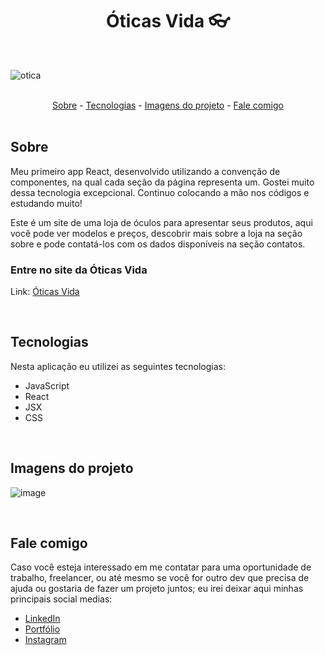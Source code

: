 <h1 align="center">Óticas Vida 👓</h1>

<br>
 
 ![otica](https://user-images.githubusercontent.com/75648386/195609410-6102d26a-091c-47a6-993b-fa9638eba9be.gif)

<br>

<div align="center">
  <a href="#sobre">Sobre</a> -
  <a href="#tecnologias">Tecnologias</a> -
  <a href="#imagens-do-projeto">Imagens do projeto</a> -
  <a href="#fale-comigo">Fale comigo</a>
</div>

<br>

## Sobre

<p>Meu primeiro app React, desenvolvido utilizando a convenção de componentes, na qual cada seção da página representa um. Gostei muito dessa tecnologia excepcional. Continuo colocando a mão nos códigos e estudando muito!</p>

<p>Este é um site de uma loja de óculos para apresentar seus produtos, aqui você pode ver modelos e preços, descobrir mais sobre a loja na seção sobre e pode contatá-los com os dados disponíveis na seção contatos.</p>

### Entre no site da Óticas Vida

Link: <a href="https://luizmeraki.github.io/Oticas-vida/" target="blank">Óticas Vida</a>

<br>

## Tecnologias

<p>Nesta aplicação eu utilizei as seguintes tecnologias:</p>

<ul>
  <li>JavaScript</li>
  <li>React</li>
  <li>JSX</li>
  <li>CSS</li>
</ul>

<br>

## Imagens do projeto

![image](https://user-images.githubusercontent.com/75648386/183257283-7bad1df2-a3b3-411f-992e-84224c6fd3fd.png)

<br>

## Fale comigo

<p>Caso você esteja interessado em me contatar para uma oportunidade de trabalho, freelancer, ou até mesmo se você for outro dev que precisa de ajuda ou gostaria de fazer
  um projeto juntos; eu irei deixar aqui minhas principais social medias:
</p>

<ul>
  <li><a href="https://www.linkedin.com/in/luiz-henrique-dev-frontend/" target="_blank">LinkedIn</a></li>
  <li><a href="https://portfolio-luizmeraki.vercel.app/" target="_blank">Portfólio</a></li>
  <li><a href="https://www.instagram.com/luizmeraki/" target="_blank">Instagram</a></li>
</ul>
